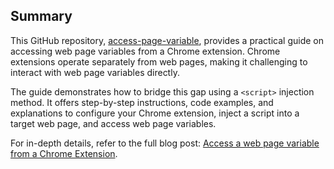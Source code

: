 ## Summary

This GitHub repository, [access-page-variable](https://github.com/andreacassani/access-page-variable), provides a practical guide on accessing web page variables from a Chrome extension. Chrome extensions operate separately from web pages, making it challenging to interact with web page variables directly.

The guide demonstrates how to bridge this gap using a `<script>` injection method. It offers step-by-step instructions, code examples, and explanations to configure your Chrome extension, inject a script into a target web page, and access web page variables.

For in-depth details, refer to the full blog post: [Access a web page variable from a Chrome Extension](https://andreacassani.com/blog/access-page-variable-chrome-extension).

